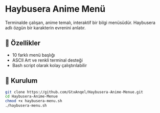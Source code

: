 # Haybusera Anime Menü

Terminalde çalışan, anime temalı, interaktif bir bilgi menüsüdür. Haybusera adlı özgün bir karakterin evrenini anlatır.

## 📜 Özellikler

- 10 farklı menü başlığı
- ASCII Art ve renkli terminal desteği
- Bash script olarak kolay çalıştırılabilir

## 🚀 Kurulum

```bash
git clone https://github.com/GtxAnqel/Haybusera-Anime-Menue.git
cd Haybusera-Anime-Menue
chmod +x haybusera-menu.sh
./haybusera-menu.sh
